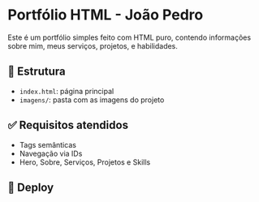 # Portfólio HTML - João Pedro

Este é um portfólio simples feito com HTML puro, contendo informações sobre mim, meus serviços, projetos, e habilidades.

## 📁 Estrutura

- `index.html`: página principal
- `imagens/`: pasta com as imagens do projeto

## ✅ Requisitos atendidos

- Tags semânticas
- Navegação via IDs
- Hero, Sobre, Serviços, Projetos e Skills

## 🚀 Deploy
